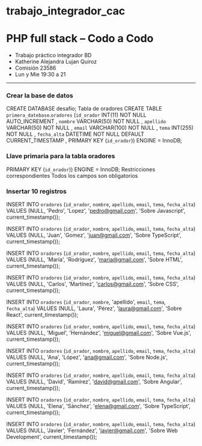 # trabajo_integrador_cac

# PHP full stack – Codo a Codo
- Trabajo práctico integrador BD
- Katherine Alejandra Lujan Quiroz
- Comisión 23586
- Lun y Mie 19:30 a 21
____________________________________________________________________________________
### Crear la base de datos
CREATE DATABASE desafio;
Tabla de oradores
CREATE TABLE `primera_datebase`.`oradores` (`id_orador` INT(11) NOT NULL AUTO_INCREMENT , `nombre` VARCHAR(50) NOT NULL , `apellido` VARCHAR(50) NOT NULL , `email` VARCHAR(100) NOT NULL , `tema` INT(255) NOT NULL , `fecha_alta` DATETIME NOT NULL DEFAULT CURRENT_TIMESTAMP , PRIMARY KEY (`id_orador`)) ENGINE = InnoDB;
### Llave primaria para la tabla oradores
PRIMARY KEY (`id_orador`)) ENGINE = InnoDB;
Restricciones correspondientes
Todos los campos son obligatorios 
### Insertar 10 registros
INSERT INTO `oradores` (`id_orador`, `nombre`, `apellido`, `email`, `tema`, `fecha_alta`) VALUES (NULL, 'Pedro', 'Lopez', 'pedro@gmail.com', 'Sobre Javascript', current_timestamp());

INSERT INTO `oradores` (`id_orador`, `nombre`, `apellido`, `email`, `tema`, `fecha_alta`) 
VALUES (NULL, 'Juan', 'Gomez', 'juan@gmail.com', 'Sobre TypeScript', current_timestamp());

INSERT INTO `oradores` (`id_orador`, `nombre`, `apellido`, `email`, `tema`, `fecha_alta`) 
VALUES (NULL, 'María', 'Rodríguez', 'maria@gmail.com', 'Sobre HTML', current_timestamp());

INSERT INTO `oradores` (`id_orador`, `nombre`, `apellido`, `email`, `tema`, `fecha_alta`) 
VALUES (NULL, 'Carlos', 'Martínez', 'carlos@gmail.com', 'Sobre CSS', current_timestamp());

INSERT INTO `oradores` (`id_orador`, `nombre`, 'apellido', `email`, `tema`, `fecha_alta`) 
VALUES (NULL, 'Laura', 'Pérez', 'laura@gmail.com', 'Sobre React', current_timestamp());

INSERT INTO `oradores` (`id_orador`, `nombre`, `apellido`, `email`, `tema`, `fecha_alta`) 
VALUES (NULL, 'Miguel', 'Hernández', 'miguel@gmail.com', 'Sobre Vue.js', current_timestamp());

INSERT INTO `oradores` (`id_orador`, `nombre`, `apellido`, `email`, `tema`, `fecha_alta`) 
VALUES (NULL, 'Ana', 'López', 'ana@gmail.com', 'Sobre Node.js', current_timestamp());

INSERT INTO `oradores` (`id_orador`, `nombre`, `apellido`, `email`, `tema`, `fecha_alta`) 
VALUES (NULL, 'David', 'Ramírez', 'david@gmail.com', 'Sobre Angular', current_timestamp());

INSERT INTO `oradores` (`id_orador`, `nombre`, `apellido`, `email`, `tema`, `fecha_alta`) 
VALUES (NULL, 'Elena', 'Sánchez', 'elena@gmail.com', 'Sobre TypeScript', current_timestamp());

INSERT INTO `oradores` (`id_orador`, `nombre`, `apellido`, `email`, `tema`, `fecha_alta`) 
VALUES (NULL, 'Javier', 'Fernández', 'javier@gmail.com', 'Sobre Web Development', current_timestamp());




